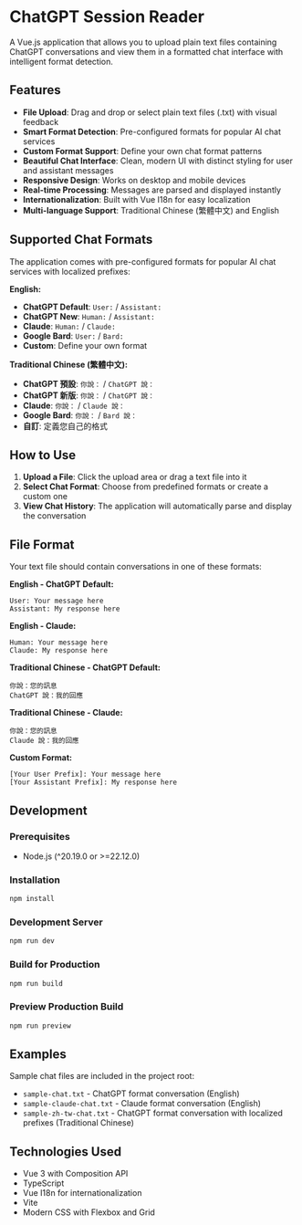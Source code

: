 # ChatGPT Session Reader

A Vue.js application that allows you to upload plain text files containing ChatGPT conversations and view them in a formatted chat interface with intelligent format detection.

## Features

- **File Upload**: Drag and drop or select plain text files (.txt) with visual feedback
- **Smart Format Detection**: Pre-configured formats for popular AI chat services
- **Custom Format Support**: Define your own chat format patterns
- **Beautiful Chat Interface**: Clean, modern UI with distinct styling for user and assistant messages
- **Responsive Design**: Works on desktop and mobile devices
- **Real-time Processing**: Messages are parsed and displayed instantly
- **Internationalization**: Built with Vue I18n for easy localization
- **Multi-language Support**: Traditional Chinese (繁體中文) and English

## Supported Chat Formats

The application comes with pre-configured formats for popular AI chat services with localized prefixes:

**English:**

- **ChatGPT Default**: `User:` / `Assistant:`
- **ChatGPT New**: `Human:` / `Assistant:`
- **Claude**: `Human:` / `Claude:`
- **Google Bard**: `User:` / `Bard:`
- **Custom**: Define your own format

**Traditional Chinese (繁體中文):**

- **ChatGPT 預設**: `你說：` / `ChatGPT 說：`
- **ChatGPT 新版**: `你說：` / `ChatGPT 說：`
- **Claude**: `你說：` / `Claude 說：`
- **Google Bard**: `你說：` / `Bard 說：`
- **自訂**: 定義您自己的格式

## How to Use

1. **Upload a File**: Click the upload area or drag a text file into it
2. **Select Chat Format**: Choose from predefined formats or create a custom one
3. **View Chat History**: The application will automatically parse and display the conversation

## File Format

Your text file should contain conversations in one of these formats:

**English - ChatGPT Default:**

```
User: Your message here
Assistant: My response here
```

**English - Claude:**

```
Human: Your message here
Claude: My response here
```

**Traditional Chinese - ChatGPT Default:**

```
你說：您的訊息
ChatGPT 說：我的回應
```

**Traditional Chinese - Claude:**

```
你說：您的訊息
Claude 說：我的回應
```

**Custom Format:**

```
[Your User Prefix]: Your message here
[Your Assistant Prefix]: My response here
```

## Development

### Prerequisites

- Node.js (^20.19.0 or >=22.12.0)

### Installation

```bash
npm install
```

### Development Server

```bash
npm run dev
```

### Build for Production

```bash
npm run build
```

### Preview Production Build

```bash
npm run preview
```

## Examples

Sample chat files are included in the project root:

- `sample-chat.txt` - ChatGPT format conversation (English)
- `sample-claude-chat.txt` - Claude format conversation (English)
- `sample-zh-tw-chat.txt` - ChatGPT format conversation with localized prefixes (Traditional Chinese)

## Technologies Used

- Vue 3 with Composition API
- TypeScript
- Vue I18n for internationalization
- Vite
- Modern CSS with Flexbox and Grid
